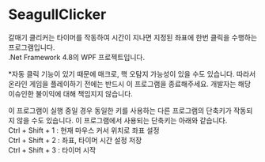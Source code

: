 # SeagullClicker
갈매기 클리커는 타이머를 작동하여 시간이 지나면 지정된 좌표에 한번 클릭을 수행하는 프로그램입니다.  
.Net Framework 4.8의 WPF 프로젝트입니다.

*자동 클릭 기능이 있기 때문에 매크로, 핵 오탐지 가능성이 있을 수도 있습니다. 따라서 온라인 게임을 플레이하기 전에는 반드시 이 프로그램을 종료해주세요. 개발자는 해당 이슈인한 불이익에 대해 책임지지 않습니다.

이 프로그램이 실행 중일 경우 동일한 키를 사용하는 다른 프로그램의 단축키가 작동되지 않을 수도 있습니다. 이 프로그램에서 사용되는 단축키는 아래와 같습니다.  
Ctrl + Shift + 1 : 현재 마우스 커서 위치로 좌표 설정  
Ctrl + Shift + 2 : 좌표, 타이머 시간 설정 저장  
Ctrl + Shift + 3 : 타이머 시작  
